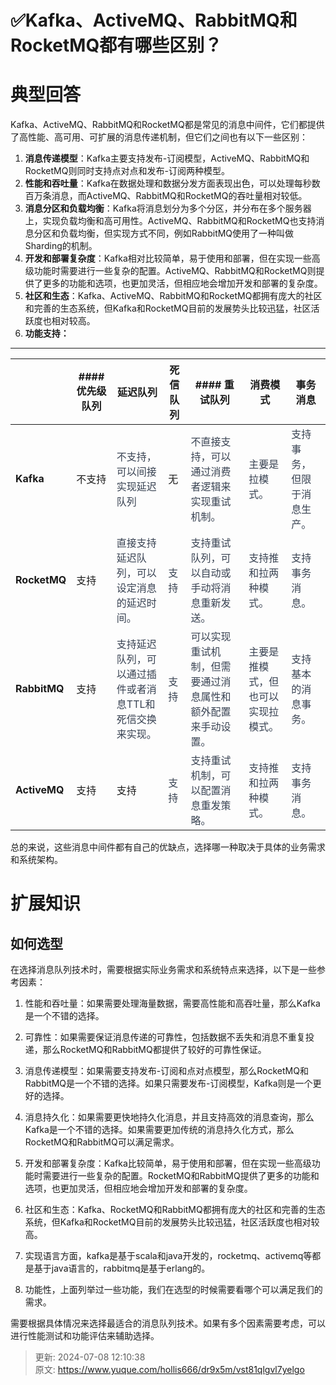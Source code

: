 # ✅Kafka、ActiveMQ、RabbitMQ和RocketMQ都有哪些区别？

# 典型回答


Kafka、ActiveMQ、RabbitMQ和RocketMQ都是常见的消息中间件，它们都提供了高性能、高可用、可扩展的消息传递机制，但它们之间也有以下一些区别：



1. **消息传递模型**：Kafka主要支持发布-订阅模型，ActiveMQ、RabbitMQ和RocketMQ则同时支持点对点和发布-订阅两种模型。
2. **性能和吞吐量**：Kafka在数据处理和数据分发方面表现出色，可以处理每秒数百万条消息，而ActiveMQ、RabbitMQ和RocketMQ的吞吐量相对较低。
3. **消息分区和负载均衡**：Kafka将消息划分为多个分区，并分布在多个服务器上，实现负载均衡和高可用性。ActiveMQ、RabbitMQ和RocketMQ也支持消息分区和负载均衡，但实现方式不同，例如RabbitMQ使用了一种叫做Sharding的机制。
4. **开发和部署复杂度**：Kafka相对比较简单，易于使用和部署，但在实现一些高级功能时需要进行一些复杂的配置。ActiveMQ、RabbitMQ和RocketMQ则提供了更多的功能和选项，也更加灵活，但相应地会增加开发和部署的复杂度。
5. **社区和生态**：Kafka、ActiveMQ、RabbitMQ和RocketMQ都拥有庞大的社区和完善的生态系统，但Kafka和RocketMQ目前的发展势头比较迅猛，社区活跃度也相对较高。
6. **功能支持：**

****

| | #### 优先级队列 | **延迟队列** | **死信队列** | #### 重试队列 | **消费模式** | **事务消息** |
| --- | --- | --- | --- | --- | --- | --- |
| **Kafka** | 不支持 | <font style="color:rgb(55, 65, 81);">不支持，可以间接实现延迟队列</font> | 无 | <font style="color:rgb(55, 65, 81);">不直接支持，可以通过消费者逻辑来实现重试机制。</font> | <font style="color:rgb(55, 65, 81);">主要是拉模式。</font> | <font style="color:rgb(55, 65, 81);">支持事务，但限于消息生产。</font> |
| **RocketMQ** | 支持 | <font style="color:rgb(55, 65, 81);">直接支持延迟队列，可以设定消息的延迟时间。</font><br/>    | <font style="color:rgb(55, 65, 81);">支持</font> | <font style="color:rgb(55, 65, 81);">支持重试队列，可以自动或手动将消息重新发送。</font> | <font style="color:rgb(55, 65, 81);">支持推和拉两种模式。</font> | <font style="color:rgb(55, 65, 81);">支持事务消息。</font> |
| **RabbitMQ** | 支持 | <font style="color:rgb(55, 65, 81);">支持延迟队列，可以通过插件或者消息TTL和死信交换来实现。</font> | <font style="color:rgb(55, 65, 81);">支持</font> | <font style="color:rgb(55, 65, 81);">可以实现重试机制，但需要通过消息属性和额外配置来手动设置。</font> | <font style="color:rgb(55, 65, 81);">主要是推模式，但也可以实现拉模式。</font> | <font style="color:rgb(55, 65, 81);">支持基本的消息事务。</font> |
| **ActiveMQ** | 支持 | 支持 | <font style="color:rgb(55, 65, 81);">支持</font> | <font style="color:rgb(55, 65, 81);">支持重试机制，可以配置消息重发策略。</font> | <font style="color:rgb(55, 65, 81);">支持推和拉两种模式。</font> | <font style="color:rgb(55, 65, 81);">支持事务消息。</font> |




总的来说，这些消息中间件都有自己的优缺点，选择哪一种取决于具体的业务需求和系统架构。



# 扩展知识
## 如何选型


在选择消息队列技术时，需要根据实际业务需求和系统特点来选择，以下是一些参考因素：



1. 性能和吞吐量：如果需要处理海量数据，需要高性能和高吞吐量，那么Kafka是一个不错的选择。



2. 可靠性：如果需要保证消息传递的可靠性，包括数据不丢失和消息不重复投递，那么RocketMQ和RabbitMQ都提供了较好的可靠性保证。



3. 消息传递模型：如果需要支持发布-订阅和点对点模型，那么RocketMQ和RabbitMQ是一个不错的选择。如果只需要发布-订阅模型，Kafka则是一个更好的选择。



4. 消息持久化：如果需要更快地持久化消息，并且支持高效的消息查询，那么Kafka是一个不错的选择。如果需要更加传统的消息持久化方式，那么RocketMQ和RabbitMQ可以满足需求。



5. 开发和部署复杂度：Kafka比较简单，易于使用和部署，但在实现一些高级功能时需要进行一些复杂的配置。RocketMQ和RabbitMQ提供了更多的功能和选项，也更加灵活，但相应地会增加开发和部署的复杂度。



6. 社区和生态：Kafka、RocketMQ和RabbitMQ都拥有庞大的社区和完善的生态系统，但Kafka和RocketMQ目前的发展势头比较迅猛，社区活跃度也相对较高。



7. 实现语言方面，kafka是基于scala和java开发的，rocketmq、activemq等都是基于java语言的，rabbitmq是基于erlang的。



8. 功能性，上面列举过一些功能，我们在选型的时候需要看哪个可以满足我们的需求。



需要根据具体情况来选择最适合的消息队列技术。如果有多个因素需要考虑，可以进行性能测试和功能评估来辅助选择。  




> 更新: 2024-07-08 12:10:38  
> 原文: <https://www.yuque.com/hollis666/dr9x5m/vst81qlgvl7yelgo>